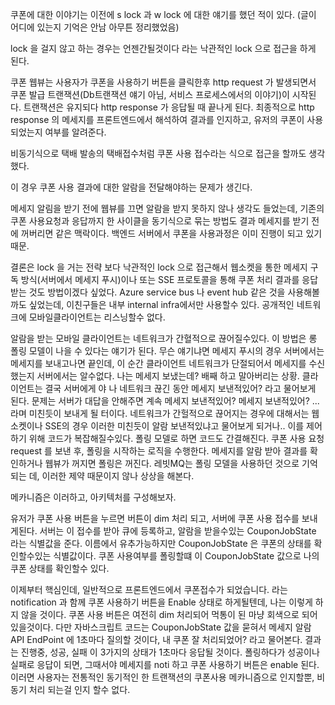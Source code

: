 
쿠폰에 대한 이야기는 이전에 s lock 과 w lock 에 대한 얘기를 했던 적이 있다. (글이 어디에 있는지 기억은 안남 아무튼 정리했었음)

lock 을 걸지 않고 하는 경우는 언젠간될것이다 라는 낙관적인 lock 으로 접근을 하게 된다. 

쿠폰 웹뷰는 사용자가 쿠폰을 사용하기 버튼을 클릭한후 http request 가 발생되면서 쿠폰 발급 트랜잭션(Db트랜잭션 얘기 아님, 서비스 프로세스에서의 이야기)이 시작된다. 트랜잭션은 유지되다 http response 가 응답될 때 끝나게 된다. 최종적으로 http response 의 메세지를 프론트엔드에서 해석하여 결과를 인지하고, 유저의 쿠폰이 사용되었는지 여부를 알려준다.

비동기식으로 택배 발송의 택배접수처럼 쿠폰 사용 접수라는 식으로 접근을 할까도 생각했다.

이 경우 쿠폰 사용 결과에 대한 알람을 전달해야하는 문제가 생긴다. 

메세지 알림을 받기 전에 웹뷰를 끄면 알람을 받지 못하지 않나 생각도 들었는데, 기존의 쿠폰 사용요청과 응답까지 한 사이클을 동기식으로 묶는 방법도 결과 메세지를 받기 전에 꺼버리면 같은 맥락이다. 백엔드 서버에서 쿠폰을 사용과정은 이미 진행이 되고 있기 때문.

결론은 lock 을 거는 전략 보다 낙관적인 lock 으로 접근해서 웹소켓을 통한 메세지 구독 방식(서버에서 메세지 푸시)이나 또는 SSE 프로토콜을 통해 쿠폰 처리 결과를 응답받는 것도 방법이겠다 싶었다. Azure service bus 나 event hub 같은 것을 사용해볼까도 싶었는데, 이친구들은 내부 internal infra에서만 사용할수 있다. 공개적인 네트워크에 모바일클라이언트는 리스닝할수 없다.

알람을 받는 모바일 클라이언트는 네트워크가 간혈적으로 끊어질수있다. 이 방법은 롱 폴링 모델이 나을 수 있다는 얘기가 된다. 무슨 얘기냐면 메세지 푸시의 경우 서버에서는 메세지를 보내고나면 끝인데, 이 순간 클라이언트 네트워크가 단절되어서 메세지를 수신했는지 서버에서는 알수없다. 나는 메세지 보냈는데? 배째 하고 말아버리는 상황. 클라이언트는 결국 서버에게 야 나 네트워크 끊긴 동안 메세지 보낸적있어? 라고 물어보게 된다. 문제는 서버가 대답을 안해주면 계속 메세지 보낸적있어? 메세지 보낸적있어? ... 라며 미친듯이 보내게 될 터이다. 네트워크가 간헐적으로 끊어지는 경우에 대해서는 웹소켓이나 SSE의 경우 이러한 미친듯이 알람 보낸적있냐고 물어보게 되거나.. 이를 제어 하기 위해 코드가 복잡해질수있다.
폴링 모델로 하면 코드도 간결해진다. 쿠폰 사용 요청 request 를 보낸 후, 폴링을 시작하는 로직을 수행한다. 메세지를 알람 받아 결과를 확인하거나 웹뷰가 꺼지면 폴링은 꺼진다.  레빗MQ는 폴링 모델을 사용하던 것으로 기억되는 데, 이러한 제약 때문이지 않나 상상을 해본다. 

메카니즘은 이러하고, 아키텍처를 구성해보자.

유저가 쿠폰 사용 버튼을 누르면 버튼이 dim 처리 되고, 서버에 쿠폰 사용 접수를 보내게된다. 서버는 이 접수를 받아 큐에 등록하고, 알람을 받을수있는 CouponJobState 라는 식별값을 준다. 이름에서 유추가능하지만 CouponJobState 은 쿠폰의 상태를 확인할수있는 식별값이다. 쿠폰 사용여부를 폴링할떄 이 CouponJobState 값으로 나의 쿠폰 상태를 확인할수 있다.

이제부터 핵심인데, 일반적으로 프론트엔드에서 쿠폰접수가 되었습니다. 라는 notification 과 함께 쿠폰 사용하기 버튼을 Enable 상태로 하게될텐데, 나는 이렇게 하지 않을 것이다. 쿠폰 사용 버튼은 여전히 dim 처리되어 먹통이 된 마냥 회색으로 되어있을것이다. 다만 자바스크립트 코드는 CouponJobState 값을 묻혀서 메세지 알람 API EndPoint 에 1초마다 질의할 것이다, 내 쿠폰 잘 처리되었어? 라고 물어본다. 결과는 진행중, 성공, 실패 이 3가지의 상태가 1초마다 응답될 것이다. 폴링하다가 성공이나 실패로 응답이 되면, 그때서야 메세지를 noti 하고 쿠폰 사용하기 버튼은 enable 된다. 이러면 사용자는 전통적인 동기적인 한 트랜잭션의 쿠폰사용 메카니즘으로 인지할뿐, 비동기 처리 되는걸 인지 할수 없다. 

